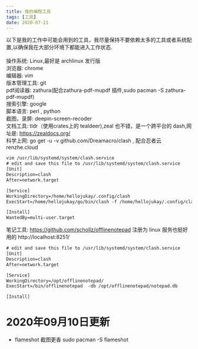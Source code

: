 ```yaml
---
title: 我的编程工具
tags: [工具]
date: 2020-07-21
---
```

以下是我的工作中可能会用到的工具，我尽量保持不要依赖太多的工具或者系统配置,以确保我在大部分环境下都能进入工作状态.
<br>
<br>
操作系统: Linux,最好是 archlinux 发行版<br>
浏览器: chrome<br>
编辑器: vim<br>
版本管理工具: git<br>
pdf阅读器: zathura(配合zathura-pdf-mupdf 插件,sudo pacman -S zathura-pdf-mupdf)<br>
搜索引擎: google<br>
脚本语言: perl , python<br>
截图，录屏: deepin-screen-recoder<br>
文档工具: tldr（使用crates上的 tealdeer),zeal 也不错，是一个跨平台的 dash,网址是: https://zealdocs.org/<br>
科学上网:  go get -u -v github.com/Dreamacro/clash , 配合忍者云 renzhe.cloud<br>

```txt
vim /usr/lib/systemd/system/clash.service
# edit and save this file to /usr/lib/systemd/system/clash.service
[Unit]
Description=clash
After=network.target

[Service]
WorkingDirectory=/home/hellojukay/.config/clash
ExecStart=/home/hellojukay/go/bin/clash -f /home/hellojukay/.config/clash/config.yaml -secret=hellojukay

[Install]
WantedBy=multi-user.target
```
笔记工具: https://github.com/schollz/offlinenotepad 注册为 linux 服务也挺好用的 http://localhost:8251/
```txt
# edit and save this file to /usr/lib/systemd/system/clash.service
[Unit]
Description=clash
After=network.target

[Service]
WorkingDirectory=/opt/offlinenotepad/
ExecStart=/bin/offlinenotepad  -db /opt/offlinenotepad/notepad.db

[Install]
```

# 2020年09月10日更新
* flameshot 截图更香 sudo pacman -S flameshot
